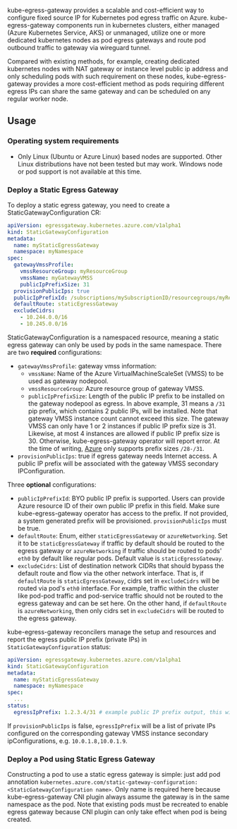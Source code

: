 
kube-egress-gateway  provides a scalable and cost-efficient way to configure fixed source IP for Kubernetes pod egress traffic on Azure.
kube-egress-gateway components run in kubernetes clusters, either managed (Azure Kubernetes Service, AKS) or unmanaged, utilize one or more dedicated kubernetes nodes as pod egress gateways and route pod outbound traffic to gateway via wireguard tunnel.

Compared with existing methods, for example, creating dedicated kubernetes nodes with NAT gateway or instance level public ip address and only scheduling pods with such requirement on these nodes, kube-egress-gateway provides a more cost-efficient method as pods requiring different egress IPs can share the same gateway and can be scheduled on any regular worker node. 

## Usage

### Operating system requirements

* Only Linux (Ubuntu or Azure Linux) based nodes are supported. Other Linux distributions have not been tested but may work. Windows node or pod support is not available at this time.

### Deploy a Static Egress Gateway

To deploy a static egress gateway, you need to create a StaticGatewayConfiguration CR:
```yaml
apiVersion: egressgateway.kubernetes.azure.com/v1alpha1
kind: StaticGatewayConfiguration
metadata:
  name: myStaticEgressGateway
  namespace: myNamespace
spec:
  gatewayVmssProfile:
    vmssResourceGroup: myResourceGroup
    vmssName: myGatewayVMSS
    publicIpPrefixSize: 31
  provisionPublicIps: true
  publicIpPrefixId: /subscriptions/mySubscriptionID/resourcegroups/myResourceGroup/providers/Microsoft.Network/publicipprefixes/myPIPPrefix
  defaultRoute: staticEgressGateway
  excludeCidrs:
    - 10.244.0.0/16
    - 10.245.0.0/16
```
StaticGatewayConfiguration is a namespaced resource, meaning a static egress gateway can only be used by pods in the same namespace. There are two **required** configurations: 

* `gatewayVmssProfile`: gateway vmss information:
  * `vmssName`: Name of the Azure VirtualMachineScaleSet (VMSS) to be used as gateway nodepool.
  * `vmssResourceGroup`: Azure resource group of gateway VMSS.
  * `publicIpPrefixSize`: Length of the public IP prefix to be installed on the gateway nodepool as egress. In above example, 31 means a `/31` pip prefix, which contains 2 public IPs, will be installed. Note that gateway VMSS instance count cannot exceed this size. The gateway VMSS can only have 1 or 2 instances if public IP prefix size is 31. Likewise, at most 4 instances are allowed if public IP prefix size is 30. Otherwise, kube-egress-gateway operator will report error. At the time of writing, [Azure](https://learn.microsoft.com/en-us/azure/virtual-network/ip-services/public-ip-address-prefix#prefix-sizes) only supports prefix sizes `/28-/31`.
* `provisionPublicIps`: true if egress gateway needs Internet access. A public IP prefix will be associated with the gateway VMSS secondary IPConfiguration.

Three **optional** configurations:
* `publicIpPrefixId`: BYO public IP prefix is supported. Users can provide Azure resource ID of their own public IP prefix in this field. Make sure kube-egress-gateway operator has access to the prefix. If not provided, a system generated prefix will be provisioned. `provisionPublicIps` must be true.
* `defaultRoute`: Enum, either `staticEgressGateway` or `azureNetworking`. Set it to be `staticEgressGateway` if traffic by default should be routed to the egress gateway or `azureNetworking` if traffic should be routed to pods' `eth0` by default like regular pods. Default value is `staticEgressGateway`.
* `excludeCidrs`: List of destination network CIDRs that should bypass the default route and flow via the other network interface. That is, if `defaultRoute` is `staticEgressGateway`, cidrs set in `excludeCidrs` will be routed via pod's `eth0` interface. For example, traffic within the cluster like pod-pod traffic and pod-service traffic should not be routed to the egress gateway and can be set here. On the other hand, if `defaultRoute` is `azureNetworking`, then only cidrs set in `excludeCidrs` will be routed to the egress gateway.

kube-egress-gateway reconcilers manage the setup and resources and report the egress public IP prefix (private IPs) in `StaticGatewayConfiguration` status:
```yaml
apiVersion: egressgateway.kubernetes.azure.com/v1alpha1
kind: StaticGatewayConfiguration
metadata:
  name: myStaticEgressGateway
  namespace: myNamespace
spec:
  ...
status:
  egressIpPrefix: 1.2.3.4/31 # example public IP prefix output, this will be pods' egress IPNet
```
If `provisionPublicIps` is false, `egressIpPrefix` will be a list of private IPs configured on the corresponding gateway VMSS instance secondary ipConfigurations, e.g. `10.0.1.8,10.0.1.9`.

### Deploy a Pod using Static Egress Gateway

Constructing a pod to use a static egress gateway is simple: just add pod annotation `kubernetes.azure.com/static-gateway-configuration: <StaticGatewayConfiguration name>`. Only name is required here because kube-egress-gateway CNI plugin always assume the gateway is in the same namespace as the pod. Note that existing pods must be recreated to enable egress gateway because CNI plugin can only take effect when pod is being created. 


